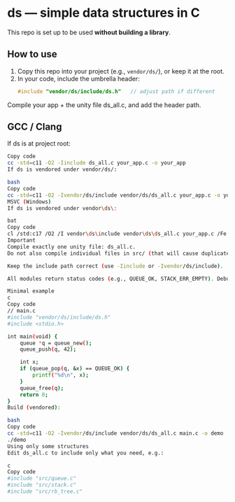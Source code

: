 # ds — simple data structures in C

This repo is set up to be used **without building a library**.

## How to use

1. Copy this repo into your project (e.g., `vendor/ds/`), or keep it at the root.
2. In your code, include the umbrella header:
   ```c
   #include "vendor/ds/include/ds.h"   // adjust path if different
Compile your app + the unity file ds_all.c, and add the header path.

## GCC / Clang
If ds is at project root:

```bash
Copy code
cc -std=c11 -O2 -Iinclude ds_all.c your_app.c -o your_app
If ds is vendored under vendor/ds/:

bash
Copy code
cc -std=c11 -O2 -Ivendor/ds/include vendor/ds/ds_all.c your_app.c -o your_app
MSVC (Windows)
If ds is vendored under vendor\ds\:

bat
Copy code
cl /std:c17 /O2 /I vendor\ds\include vendor\ds\ds_all.c your_app.c /Fe:your_app.exe
Important
Compile exactly one unity file: ds_all.c.
Do not also compile individual files in src/ (that will cause duplicate symbols).

Keep the include path correct (use -Iinclude or -Ivendor/ds/include).

All modules return status codes (e.g., QUEUE_OK, STACK_ERR_EMPTY). Debug functions are the only ones that print.

Minimal example
c
Copy code
// main.c
#include "vendor/ds/include/ds.h"
#include <stdio.h>

int main(void) {
    queue *q = queue_new();
    queue_push(q, 42);

    int x;
    if (queue_pop(q, &x) == QUEUE_OK) {
        printf("%d\n", x);
    }
    queue_free(q);
    return 0;
}
Build (vendored):

bash
Copy code
cc -std=c11 -O2 -Ivendor/ds/include vendor/ds/ds_all.c main.c -o demo
./demo
Using only some structures
Edit ds_all.c to include only what you need, e.g.:

c
Copy code
#include "src/queue.c"
#include "src/stack.c"
#include "src/rb_tree.c"